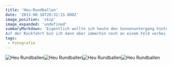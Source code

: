 ```yaml
---
title: 'Heu-Rundballen'
date: '2013-08-18T20:32:15.000Z'
image_position: 'skip'
image_expanded: 'undefined'
summaryMarkdown: 'Eigentlich wollte ich heute den Sonnenuntergang hinter Feldern fotografieren. Leider ist daraus nichts geworden: zum einen schoben sich kurz vor dem Untergang dichte Wolken vor die Sonne. Zum anderen waren die Felder, die ich mir ausgeguckt hatte, schon gemäht.
Auf der Rückfahrt bin ich dann aber immerhin noch an einem Feld vorbei gekommen, auf dem noch einige Heu-Rundballen (heißen die so?) lagen. Besser als nichts...'
tags:
 - Fotografie
---
```


![Heu Rundballen](/uploads/130817-021.jpg)![Heu Rundballen](/uploads/130817-020.jpg)![Heu Rundballen](/uploads/130817-032.jpg)![Heu Rundballen](/uploads/130817-0351.jpg)  
